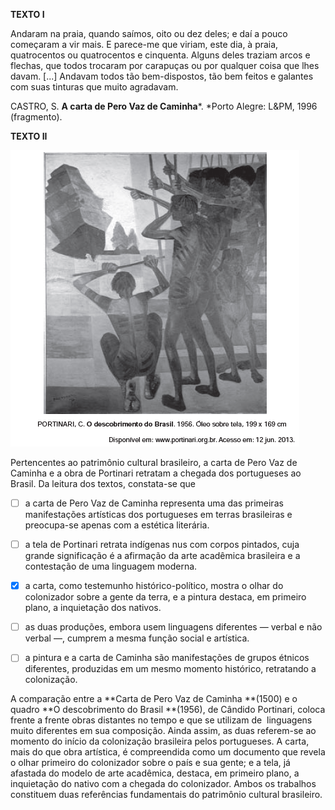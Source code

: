 

**TEXTO I**

Andaram na praia, quando saímos, oito ou dez deles; e daí a pouco começaram a vir mais. E parece-me que viriam, este dia, à praia, quatrocentos ou quatrocentos e cinquenta. Alguns deles traziam arcos e  flechas, que todos trocaram por carapuças ou por qualquer coisa que lhes davam. \[...] Andavam todos tão bem-dispostos, tão bem feitos e galantes com suas tinturas que muito agradavam.

CASTRO, S. **A carta de Pero Vaz de Caminha***. *Porto Alegre: L\&PM, 1996 (fragmento).

**TEXTO II**

![](d223b759-b818-13a0-6683-913148ad9349.png)

Pertencentes ao patrimônio cultural brasileiro, a carta de Pero Vaz de Caminha e a obra de Portinari retratam a chegada dos portugueses ao Brasil. Da leitura dos textos, constata-se que



- [ ] a carta de Pero Vaz de Caminha representa uma das primeiras manifestações artísticas dos portugueses em terras brasileiras e preocupa-se apenas com a estética literária.
- [ ] a tela de Portinari retrata indígenas nus com corpos pintados, cuja grande significação é a afirmação da arte acadêmica brasileira e a contestação de uma linguagem moderna.
- [x] a carta, como testemunho histórico-político, mostra o olhar do colonizador sobre a gente da terra, e a pintura destaca, em primeiro plano, a inquietação dos nativos.
- [ ] as duas produções, embora usem linguagens diferentes — verbal e não verbal —, cumprem a mesma função social e artística.
- [ ] a pintura e a carta de Caminha são manifestações de grupos étnicos diferentes, produzidas em um mesmo momento histórico, retratando a colonização.


A comparação entre a **Carta de Pero Vaz de Caminha **(1500) e o quadro **O descobrimento do Brasil **(1956), de Cândido Portinari, coloca frente a frente obras distantes no tempo e que se utilizam de  linguagens muito diferentes em sua composição. Ainda assim, as duas referem-se ao momento do início da colonização brasileira pelos portugueses. A carta, mais do que obra artística, é compreendida como um documento que revela o olhar primeiro do colonizador sobre o país e sua gente; e a tela, já afastada do modelo de arte acadêmica, destaca, em primeiro plano, a inquietação do nativo com a chegada do colonizador. Ambos os trabalhos constituem duas referências fundamentais do patrimônio cultural brasileiro.

        